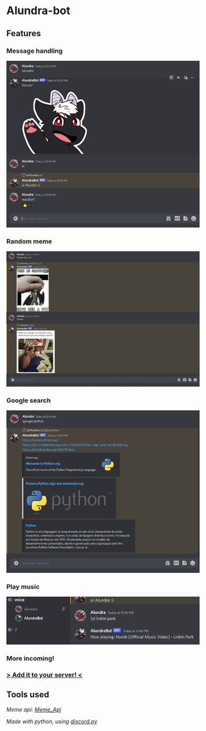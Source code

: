 # Alundra-bot

## Features

### Message handling

![Image - Message Handling](/Docs/Images/interaction.png "Bot replying to certain messages")

### Random meme
![Image - Meme Search](/Docs/Images/meme_search.png "Bot replies with random meme")

### Google search
![Image - Google Search](/Docs/Images/google_search.PNG "Bot performs google search")

### Play music
![Image - Playing Music](/Docs/Images/voice.png "Bot plays music in voice channels")

### More incoming!

### <a href="https://discord.com/api/oauth2/authorize?client_id=998761702826967041&scope=bot&permissions=8" target="_blank">> Add it to your server! <</a>

## Tools used

*Meme api: [Meme_Api](https://github.com/D3vd/Meme_Api)*

*Made with python, using [discord.py](https://github.com/Rapptz/discord.py)*